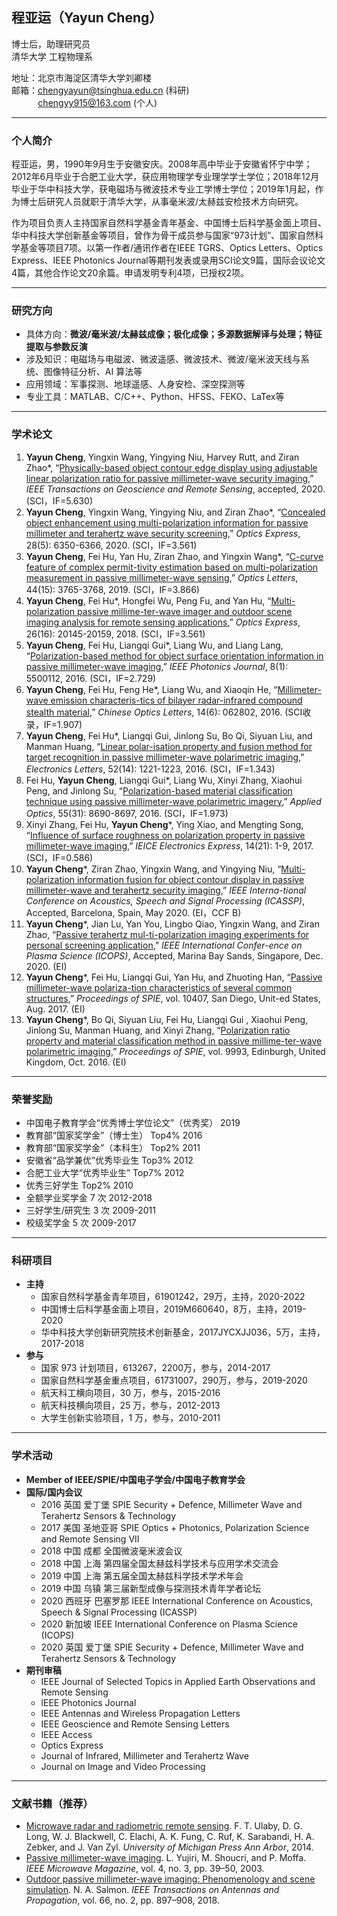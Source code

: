 ## 程亚运（Yayun Cheng）
博士后，助理研究员  
清华大学 工程物理系  

地址：北京市海淀区清华大学刘卿楼  
邮箱：chengyayun@tsinghua.edu.cn (科研)    
&emsp;&emsp;&nbsp;&nbsp;&nbsp;&thinsp;chengyy915@163.com (个人)  

<!--![Yayun Cheng](/PhotoYayunCheng.jpg)-->

---
### 个人简介
程亚运，男，1990年9月生于安徽安庆。2008年高中毕业于安徽省怀宁中学；2012年6月毕业于合肥工业大学，获应用物理学专业理学学士学位；2018年12月毕业于华中科技大学，获电磁场与微波技术专业工学博士学位；2019年1月起，作为博士后研究人员就职于清华大学，从事毫米波/太赫兹安检技术方向研究。

作为项目负责人主持国家自然科学基金青年基金、中国博士后科学基金面上项目、华中科技大学创新基金等项目，曾作为骨干成员参与国家“973计划”、国家自然科学基金等项目7项。以第一作者/通讯作者在IEEE TGRS、Optics Letters、Optics Express、IEEE Photonics Journal等期刊发表或录用SCI论文9篇，国际会议论文4篇，其他合作论文20余篇。申请发明专利4项，已授权2项。

---
### 研究方向
- 具体方向：**微波/毫米波/太赫兹成像；极化成像；多源数据解译与处理；特征提取与参数反演**  
- 涉及知识：电磁场与电磁波、微波遥感、微波技术、微波/毫米波天线与系统、图像特征分析、AI 算法等  
- 应用领域：军事探测、地球遥感、人身安检、深空探测等   
- 专业工具：MATLAB、C/C++、Python、HFSS、FEKO、LaTex等  

<!--### 工作经历
2019.01 – 2021.01 清华大学 博士后 合作导师：赵自然研究员-->

<!-- ### 教育背景
2014.09 – 2018.12  华中科技大学 博士 电磁场与微波技术  
2012.09 – 2014.08  华中科技大学 硕士 电磁场与微波技术  
2008.09 – 2012.06  合肥工业大学 本科 应用物理学 -->

---
### 学术论文
1.	**Yayun Cheng**, Yingxin Wang, Yingying Niu, Harvey Rutt, and Ziran Zhao*, “[Physically-based object contour edge display using adjustable linear polarization ratio for passive millimeter-wave security imaging](),” *IEEE Transactions on Geoscience and Remote Sensing*, accepted, 2020. (SCI，IF=5.630)
2.	**Yayun Cheng**, Yingxin Wang, Yingying Niu, and Ziran Zhao*, “[Concealed object enhancement using multi-polarization information for passive millimeter and terahertz wave security screening](),” *Optics Express*, 28(5): 6350-6366, 2020. (SCI，IF=3.561)
3.	**Yayun Cheng**, Fei Hu, Yan Hu, Ziran Zhao, and Yingxin Wang*, “[C-curve feature of complex permit-tivity estimation based on multi-polarization measurement in passive millimeter-wave sensing](),” *Optics Letters*, 44(15): 3765-3768, 2019. (SCI，IF=3.866)
4.	**Yayun Cheng**, Fei Hu*, Hongfei Wu, Peng Fu, and Yan Hu, “[Multi-polarization passive millime-ter-wave imager and outdoor scene imaging analysis for remote sensing applications](),” *Optics Express*, 26(16): 20145-20159, 2018. (SCI，IF=3.561)
5.	**Yayun Cheng**, Fei Hu, Liangqi Gui*, Liang Wu, and Liang Lang, “[Polarization-based method for object surface orientation information in passive millimeter-wave imaging](),” *IEEE Photonics Journal*, 8(1): 5500112, 2016. (SCI，IF=2.729)
6.	**Yayun Cheng**, Fei Hu, Feng He*, Liang Wu, and Xiaoqin He, “[Millimeter-wave emission characteris-tics of bilayer radar-infrared compound stealth material](),” *Chinese Optics Letters*, 14(6): 062802, 2016. (SCI收录，IF=1.907)
7.	**Yayun Cheng**, Fei Hu*, Liangqi Gui, Jinlong Su, Bo Qi, Siyuan Liu, and Manman Huang, “[Linear polar-isation property and fusion method for target recognition in passive millimeter-wave polarimetric imaging](),” *Electronics Letters*, 52(14): 1221-1223, 2016. (SCI，IF=1.343)
8.	Fei Hu, **Yayun Cheng**, Liangqi Gui*, Liang Wu, Xinyi Zhang, Xiaohui Peng, and Jinlong Su, “[Polarization-based material classification technique using passive millimeter-wave polarimetric imagery](),” *Applied Optics*, 55(31): 8690-8697, 2016. (SCI，IF=1.973)
9.	Xinyi Zhang, Fei Hu, **Yayun Cheng***, Ying Xiao, and Mengting Song, “[Influence of surface roughness on polarization property in passive millimeter-wave imaging](),” *IEICE Electronics Express*, 14(21): 1-9, 2017. (SCI，IF=0.586)
10.	**Yayun Cheng***, Ziran Zhao, Yingxin Wang, and Yingying Niu, “[Multi-polarization information fusion for object contour display in passive millimeter-wave and terahertz security imaging](),” *IEEE Interna-tional Conference on Acoustics, Speech and Signal Processing (ICASSP)*, Accepted, Barcelona, Spain, May 2020. (EI，CCF B)
11.	**Yayun Cheng***, Jian Lu, Yan You, Lingbo Qiao, Yingxin Wang, and Ziran Zhao, “[Passive terahertz mul-ti-polarization imaging experiments for personal screening application](),” *IEEE International Confer-ence on Plasma Science (ICOPS)*, Accepted, Marina Bay Sands, Singapore, Dec. 2020. (EI)
12.	**Yayun Cheng***, Fei Hu, Liangqi Gui, Yan Hu, and Zhuoting Han, “[Passive millimeter-wave polariza-tion characteristics of several common structures](),” *Proceedings of SPIE*, vol. 10407, San Diego, Unit-ed States, Aug. 2017. (EI)
13.	**Yayun Cheng***, Bo Qi, Siyuan Liu, Fei Hu, Liangqi Gui , Xiaohui Peng, Jinlong Su, Manman Huang, and Xinyi Zhang, “[Polarization ratio property and material classification method in passive millime-ter-wave polarimetric imaging](),” *Proceedings of SPIE*, vol. 9993, Edinburgh, United Kingdom, Oct. 2016. (EI)

---
### 荣誉奖励
- 中国电子教育学会“优秀博士学位论文”（优秀奖） 2019
- 教育部“国家奖学金”（博士生） Top4% 2016
- 教育部“国家奖学金”（本科生） Top2% 2011
- 安徽省“品学兼优”优秀毕业生   Top3% 2012
- 合肥工业大学“优秀毕业生”     Top7% 2012
- 优秀三好学生 Top2% 2010
- 全额学业奖学金 7 次 2012-2018
- 三好学生/研究生 3 次 2009-2011
- 校级奖学金 5 次 2009-2017

---
### 科研项目
- **主持**
  - 国家自然科学基金青年项目，61901242，29万，主持，2020-2022
  - 中国博士后科学基金面上项目，2019M660640，8万，主持，2019-2020
  - 华中科技大学创新研究院技术创新基金，2017JYCXJJ036，5万，主持，2017-2018
- **参与**
  - 国家 973 计划项目，613267，2200万，参与，2014-2017
  - 国家自然科学基金重点项目，61731007，290万，参与，2019-2020
  - 航天科工横向项目，30 万，参与，2015-2016
  - 航天科技横向项目，25 万，参与，2012-2013
  - 大学生创新实验项目，1 万，参与，2010-2011

---
### 学术活动
- **Member of IEEE/SPIE/中国电子学会/中国电子教育学会** 
- **国际/国内会议**
  - 2016 英国 爱丁堡 SPIE Security + Defence, Millimeter Wave and Terahertz Sensors & Technology
  - 2017 美国 圣地亚哥 SPIE Optics + Photonics, Polarization Science and Remote Sensing VII
  - 2018 中国 成都 全国微波毫米波会议
  - 2018 中国 上海 第四届全国太赫兹科学技术与应用学术交流会
  - 2019 中国 上海 第五届全国太赫兹科学技术学术年会
  - 2019 中国 乌镇 第三届新型成像与探测技术青年学者论坛
  - 2020 西班牙 巴塞罗那 IEEE International Conference on Acoustics, Speech & Signal Processing (ICASSP)
  - 2020 新加坡 IEEE International Conference on Plasma Science (ICOPS)
  - 2020 英国 爱丁堡 SPIE Security + Defence, Millimeter Wave and Terahertz Sensors & Technology
- **期刊审稿**
  - IEEE Journal of Selected Topics in Applied Earth Observations and Remote Sensing
  - lEEE Photonics Journal
  - IEEE Antennas and Wireless Propagation Letters
  - IEEE Geoscience and Remote Sensing Letters
  - IEEE Access
  - Optics Express
  - Journal of Infrared, Millimeter and Terahertz Wave
  - Journal on Image and Video Processing

---
### 文献书籍（推荐）
- [Microwave radar and radiometric remote sensing](). F. T. Ulaby, D. G. Long, W. J. Blackwell, C. Elachi, A. K. Fung, C. Ruf, K. Sarabandi, H. A. Zebker, and J. Van Zyl. *University of Michigan Press Ann Arbor*, 2014.
- [Passive millimeter-wave imaging](). L. Yujiri, M. Shoucri, and P. Moffa. *IEEE Microwave Magazine*, vol. 4, no. 3, pp. 39–50, 2003.
- [Outdoor passive millimeter-wave imaging: Phenomenology and scene simulation](). N. A. Salmon. *IEEE Transactions on Antennas and Propagation*, vol. 66, no. 2, pp. 897–908, 2018.


<!--
## Welcome to GitHub Pages
You can use the [editor on GitHub](https://github.com/ArinCheng/YayunCheng.github.io/edit/master/README.md) to maintain and preview the content for your website in Markdown files.
Whenever you commit to this repository, GitHub Pages will run [Jekyll](https://jekyllrb.com/) to rebuild the pages in your site, from the content in your Markdown files.
### Markdown
Markdown is a lightweight and easy-to-use syntax for styling your writing. It includes conventions for
```markdown
Syntax highlighted code block
# Header 1
## Header 2
### Header 3
- Bulleted
- List
1. Numbered
2. List
**Bold** and _Italic_ and `Code` text
[Link](url) and ![Image](src)
```
For more details see [GitHub Flavored Markdown](https://guides.github.com/features/mastering-markdown/).
### Jekyll Themes
Your Pages site will use the layout and styles from the Jekyll theme you have selected in your [repository settings](https://github.com/ArinCheng/YayunCheng.github.io/settings). The name of this theme is saved in the Jekyll `_config.yml` configuration file.
### Support or Contact
Having trouble with Pages? Check out our [documentation](https://help.github.com/categories/github-pages-basics/) or [contact support](https://github.com/contact) and we’ll help you sort it out.
